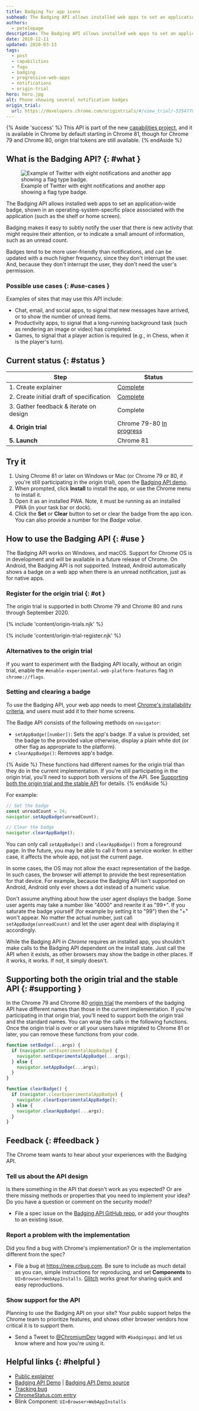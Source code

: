 ```yaml
---
title: Badging for app icons
subhead: The Badging API allows installed web apps to set an application-wide badge on the app icon.
authors:
  - petelepage
description: The Badging API allows installed web apps to set an application-wide badge, shown in an operating-system-specific place associated with the application, such as the shelf or home screen. Badging makes it easy to subtly notify the user that there is some new activity that might require their attention, or it can be used to indicate a small amount of information, such as an unread count.
date: 2018-12-11
updated: 2020-03-13
tags:
  - post
  - capabilities
  - fugu
  - badging
  - progressive-web-apps
  - notifications
  - origin-trial
hero: hero.jpg
alt: Phone showing several notification badges
origin_trial:
  url: https://developers.chrome.com/origintrials/#/view_trial/-5354779956943519743
---
```


{% Aside 'success' %}
  This API is part of the new
  [capabilities project](/fugu-status/),
  and it is available in Chrome by default starting in Chrome 81, though for Chrome 79 and Chrome 80, origin trial tokens are still available.
{% endAside %}

## What is the Badging API? {: #what }

<figure class="w-figure">
  <img  src="badges-on-windows.jpg" class="w-screenshot"
        alt="Example of Twitter with eight notifications and another app showing a flag type badge.">
  <figcaption class="w-figcaption">
    Example of Twitter with eight notifications and another app showing a flag
    type badge.
  </figcaption>
</figure>

The Badging API allows installed web apps to set an application-wide badge,
shown in an operating-system-specific place associated with the application
(such as the shelf or home screen).

Badging makes it easy to subtly notify the user that there is new activity
that might require their attention, or to indicate a small amount of
information, such as an unread count.

Badges tend to be more user-friendly than notifications, and can be updated
with a much higher frequency, since they don't interrupt the user. And,
because they don't interrupt the user, they don't need the user's permission.

### Possible use cases {: #use-cases }

Examples of sites that may use this API include:

* Chat, email, and social apps, to signal that new messages have arrived, or to
  show the number of unread items.
* Productivity apps, to signal that a long-running background task (such as
  rendering an image or video) has completed.
* Games, to signal that a player action is required (e.g., in Chess, when it
  is the player's turn).

## Current status {: #status }

<div class="w-table-wrapper">

| Step                                       | Status                       |
| ------------------------------------------ | ---------------------------- |
| 1. Create explainer                        | [Complete][explainer]        |
| 2. Create initial draft of specification   | [Complete][spec]             |
| 3. Gather feedback & iterate on design     | Complete                     |
| **4. Origin trial**                        | Chrome 79-80 [In progress](#ot) |
| **5. Launch**                              | Chrome 81                    |

</div>

## Try it

1. Using Chrome 81 or later on Windows or Mac (or Chrome 79 or 80, if you're
   still participating in the origin trial), open the [Badging API demo][demo].
2. When prompted, click **Install** to install the app, or use the Chrome
   menu to install it.
3. Open it as an installed PWA. Note, it must be running as an installed PWA (in
   your task bar or dock).
4. Click the **Set** or **Clear** button to set or clear the badge from the app
   icon. You can also provide a number for the *Badge value*.

## How to use the Badging API {: #use }

The Badging API works on Windows, and macOS. Support for Chrome OS is in
development and will be available in a future release of Chrome.
On Android, the Badging API is not supported. Instead, Android automatically
shows a badge on a web app when there is an unread notification, just as
for native apps.

### Register for the origin trial {: #ot }

The origin trial is supported in both Chrome 79 and Chrome 80 and runs through
September 2020.

{% include 'content/origin-trials.njk' %}

{% include 'content/origin-trial-register.njk' %}

### Alternatives to the origin trial

If you want to experiment with the Badging API locally, without an origin trial,
enable the `#enable-experimental-web-platform-features` flag in `chrome://flags`.

### Setting and clearing a badge

To use the Badging API, your web app needs to meet
[Chrome's installability criteria](https://developers.google.com/web/fundamentals/app-install-banners/#criteria),
and users must add it to their home screens.

The Badge API consists of the following methods on `navigator`:

* `setAppBadge([number])`: Sets the app's badge. If a value is
  provided, set the badge to the provided value otherwise, display a plain
  white dot (or other flag as appropriate to the platform).
* `clearAppBadge()`: Removes app's badge.

{% Aside %}
These functions had different names for the origin trial than they do in the
current implementation. If you're still participating in the origin trial, you'll need to
support both versions of the API. See [Supporting both the origin trial and the
stable API](#supporting) for details.
{% endAside %}

For example:

```js
// Set the badge
const unreadCount = 24;
navigator.setAppBadge(unreadCount);

// Clear the badge
navigator.clearAppBadge();
```

You can only call `setAppBadge()` and `clearAppBadge()`
from a foreground page. In the future, you may be able to call it from a service worker. In
either case, it affects the whole app, not just the current page.

In some cases, the OS may not allow the exact representation of the badge.
In such cases, the browser will attempt to provide the best representation for
that device. For example, because the Badging API isn't supported on Android,
Android only ever shows a dot instead of a numeric value.

Don't assume anything about how the user agent displays the badge.
Some user agents may take a number like "4000" and rewrite it as
"99+". If you saturate the badge yourself (for example by setting it to "99")
then the "+" won't appear. No matter the actual number, just call
`setAppBadge(unreadCount)` and let the user agent deal with
displaying it accordingly.

While the Badging API *in Chrome* requires an installed app, you shouldn't
make calls to the Badging API dependent on the install state. Just call the
API when it exists, as other browsers may show the badge in other places.
If it works, it works. If not, it simply doesn't.

## Supporting both the origin trial and the stable API {: #supporting }

In the Chrome 79 and Chrome 80 [origin trial]({{origin_trial.url}}) the members
of the badging API have different names than those in the current implementation. If
you're participating in that origin trial, you'll need to support both the
origin trail and the standard names. You can wrap the calls in the following
functions. Once the origin trial is over or all your users have migrated to
Chrome 81 or later, you can remove these functions from your code.

```js
function setBadge(...args) {
  if (navigator.setExperimentalAppBadge) {
    navigator.setExperimentalAppBadge(...args);
  } else {
    navigator.setAppBadge(...args);
  }
}

function clearBadge() {
  if (navigator.clearExperimentalAppBadge) {
    navigator.clearExperimentalAppBadge();
  } else {
    navigator.clearAppBadge(...args);
  }
}
```

## Feedback {: #feedback }

The Chrome team wants to hear about your experiences with the Badging API.

### Tell us about the API design

Is there something in the API that doesn't work as you expected? Or are
there missing methods or properties that you need to implement your idea?
Do you have a question or comment on the security model?

* File a spec issue on the [Badging API GitHub repo][issues], or add your
  thoughts to an existing issue.

### Report a problem with the implementation

Did you find a bug with Chrome's implementation? Or is the implementation
different from the spec?

* File a bug at <https://new.crbug.com>. Be sure to include as much detail as
  you can, simple instructions for reproducing, and set **Components** to
  `UI>Browser>WebAppInstalls`. [Glitch](https://glitch.com) works great for
  sharing quick and easy reproductions.

### Show support for the API

Planning to use the Badging API on your site? Your public support helps the
Chrome team to prioritize features, and shows other browser vendors how critical
it is to support them.

* Send a Tweet to [@ChromiumDev](https://twitter.com/chromiumdev) tagged with
  `#badgingapi` and let us know where and how you're using it.

## Helpful links {: #helpful }

* [Public explainer][explainer]
* [Badging API Demo][demo] | [Badging API Demo source][demo-source]
* [Tracking bug][cr-bug]
* [ChromeStatus.com entry][cr-status]
* Blink Component: `UI>Browser>WebAppInstalls`

[spec]: https://wicg.github.io/badging/
[issues]: https://github.com/WICG/badging/issues
[cr-bug]: https://bugs.chromium.org/p/chromium/issues/detail?id=719176
[cr-status]: https://www.chromestatus.com/features/6068482055602176
[demo]: https://badging-api.glitch.me/
[demo-source]: https://glitch.com/edit/#!/badging-api?path=demo.js
[explainer]: https://github.com/WICG/badging/blob/master/explainer.md

